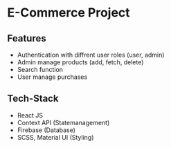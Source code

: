 # E-Commerce Project

## Features

- Authentication with diffrent user roles (user, admin)
- Admin manage products (add, fetch, delete)
- Search function
- User manage purchases

## Tech-Stack

- React JS 
- Context API (Statemanagement)
- Firebase (Database)
- SCSS, Material UI (Styling)


